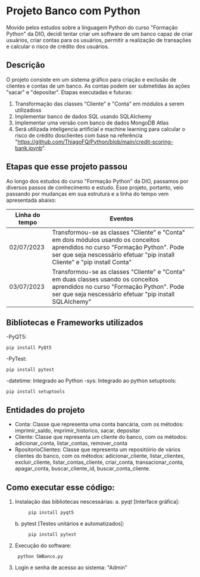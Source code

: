 # Projeto Banco com Python

Movido pelos estudos sobre a linguagem Python do curso "Formação Python" da DIO, decidi tentar criar um software de um banco capaz de criar usuários, criar contas para os usuários, permitir a realização de transações e calcular o risco de crédito dos usuários.

## Descrição
O projeto consiste em um sistema gráfico para criação e exclusão de clientes e contas de um banco. As contas podem ser submetidas às ações "sacar" e "depositar". Etapas executadas e futuras:
1. Transformação das classes "Cliente" e "Conta" em módulos a serem utilizadoss
2. Implementar banco de dados SQL usando SQLAIchemy
3. Implementar uma versão com banco de dados MongoDB Atlas
4. Será utilizada inteligencia artificial e machine learning para calcular o risco de crédito dosclientes com base na referência "https://github.com/ThiagoFQ/Python/blob/main/credit-scoring-bank.ipynb".

## Etapas que esse projeto passou
Ao longo dos estudos do curso "Formação Python" da DIO, passamos por diversos passos de conhecimento e estudo. Esse projeto, portanto, veio passando por mudanças em sua estrutura e a linha do tempo vem apresentada abaixo:

| Linha do tempo | Eventos  |
|----------------|----------|
| 02/07/2023     | Transformou-se as classes "Cliente" e "Conta" em dois módulos usando os conceitos aprendidos no curso "Formação Python". Pode ser que seja nescessário efetuar "pip install Cliente" e "pip install Conta"   |
| 03/07/2023     | Transformou-se as classes "Cliente" e "Conta" em duas classes usando os conceitos aprendidos no curso "Formação Python". Pode ser que seja nescessário efetuar "pip install SQLAIchemy"   |

        
## Bibliotecas e Frameworks utilizados
-PyQT5:

    pip install PyQt5

-PyTest:

    pip install pytest

-datetime: Integrado ao Python
-sys: Integrado ao python 
setuptools:

    pip install setuptools

## Entidades do projeto
- Conta: Classe que representa uma conta bancária, com os métodos: imprimir_saldo, imprimir_historico, sacar, depositar
- Cliente: Classe que representa um cliente do banco, com os métodos: adicionar_conta, listar_contas, remover_conta
- RpositorioClientes: Classe que representa um repositóirio de vários clientes do banco, com os métodos: adicionar_cliente, listar_clientes, excluir_cliente, listar_contas_cliente, criar_conta, transacionar_conta, apagar_conta, buscar_cliente_id, buscar_conta_cliente.

## Como executar esse código:
1. Instalação das bibliotecas nescessárias:
        a. pyqt [Interface gráfica]: 

            pip install pyqt5

    b. pytest [Testes unitários e automatizados]: 
            
            pip install pytest

2. Execução do software:

        python SWBanco.py

3. Login e senha de acesso ao sistema: "Admin"
